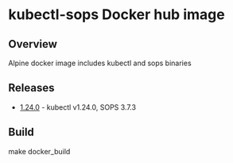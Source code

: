 # kubectl-sops Docker hub image

## Overview

Alpine docker image includes kubectl and sops binaries  

## Releases

* [1.24.0](https://github.com/icelik/kubectl-sops/releases/tag/1.24.0) - kubectl v1.24.0, SOPS 3.7.3

## Build

make docker_build
